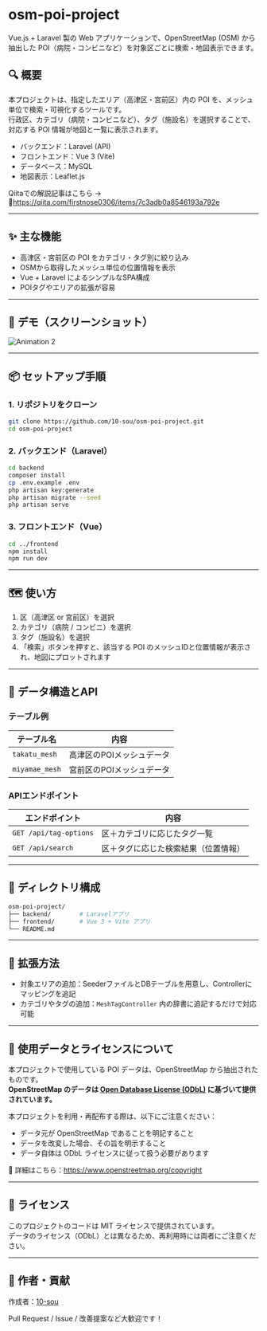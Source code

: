 # osm-poi-project

Vue.js + Laravel 製の Web アプリケーションで、OpenStreetMap (OSM) から抽出した POI（病院・コンビニなど）を対象区ごとに検索・地図表示できます。

## 🔍 概要

本プロジェクトは、指定したエリア（高津区・宮前区）内の POI を、メッシュ単位で検索・可視化するツールです。  
行政区、カテゴリ（病院・コンビニなど）、タグ（施設名）を選択することで、対応する POI 情報が地図と一覧に表示されます。

- バックエンド：Laravel (API)
- フロントエンド：Vue 3 (Vite)
- データベース：MySQL
- 地図表示：Leaflet.js

Qiitaでの解説記事はこちら →  
🔗https://qiita.com/firstnose0306/items/7c3adb0a8546193a792e


---

## ✨ 主な機能

- 高津区・宮前区の POI をカテゴリ・タグ別に絞り込み
- OSMから取得したメッシュ単位の位置情報を表示
- Vue + Laravel によるシンプルなSPA構成
- POIタグやエリアの拡張が容易

---

## 🚀 デモ（スクリーンショット）
![Animation 2](https://github.com/user-attachments/assets/d676879d-1e98-4cce-817d-77bb29418692)

---

## 📦 セットアップ手順

### 1. リポジトリをクローン

```bash
git clone https://github.com/10-sou/osm-poi-project.git
cd osm-poi-project
```

### 2. バックエンド（Laravel）

```bash
cd backend
composer install
cp .env.example .env
php artisan key:generate
php artisan migrate --seed
php artisan serve
```

### 3. フロントエンド（Vue）

```bash
cd ../frontend
npm install
npm run dev
```

---

## 🗺️ 使い方

1. 区（高津区 or 宮前区）を選択
2. カテゴリ（病院 / コンビニ）を選択
3. タグ（施設名）を選択
4. 「検索」ボタンを押すと、該当する POI のメッシュIDと位置情報が表示され、地図にプロットされます

---

## 🧩 データ構造とAPI

### テーブル例

| テーブル名       | 内容                   |
|------------------|------------------------|
| `takatu_mesh`    | 高津区のPOIメッシュデータ |
| `miyamae_mesh`   | 宮前区のPOIメッシュデータ |

### APIエンドポイント

| エンドポイント             | 内容                           |
|----------------------------|--------------------------------|
| `GET /api/tag-options`     | 区＋カテゴリに応じたタグ一覧       |
| `GET /api/search`          | 区＋タグに応じた検索結果（位置情報） |

---

## 📂 ディレクトリ構成

```bash
osm-poi-project/
├── backend/        # Laravelアプリ
├── frontend/       # Vue 3 + Vite アプリ
└── README.md
```

---

## 🔧 拡張方法

- 対象エリアの追加：SeederファイルとDBテーブルを用意し、Controllerにマッピングを追記
- カテゴリやタグの追加：`MeshTagController` 内の辞書に追記するだけで対応可能

---

## 🧭 使用データとライセンスについて

本プロジェクトで使用している POI データは、OpenStreetMap から抽出されたものです。  
**OpenStreetMap のデータは [Open Database License (ODbL)](https://www.openstreetmap.org/copyright) に基づいて提供されています。**

本プロジェクトを利用・再配布する際は、以下にご注意ください：

- データ元が OpenStreetMap であることを明記すること
- データを改変した場合、その旨を明示すること
- データ自体は ODbL ライセンスに従って扱う必要があります

📌 詳細はこちら：https://www.openstreetmap.org/copyright

---

## 📝 ライセンス

このプロジェクトのコードは MIT ライセンスで提供されています。  
データのライセンス（ODbL）とは異なるため、再利用時には両者にご注意ください。

---

## 🙋 作者・貢献

作成者：[10-sou](https://github.com/10-sou)

Pull Request / Issue / 改善提案など大歓迎です！
